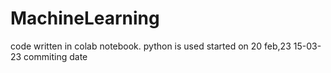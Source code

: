 # MachineLearning
code written in colab notebook.
python is used
started on 20 feb,23
15-03-23 commiting date
